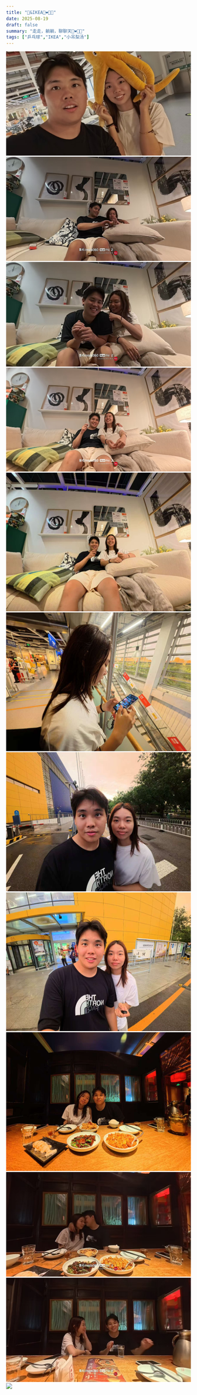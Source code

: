 ```yaml
---
title: "🏓&IKEA👩‍❤️‍💋‍👨"
date: 2025-08-19
draft: false
summary: "走走，躺躺，聊聊天👩‍❤️‍💋‍👨"
tags: ["乒乓球","IKEA","小吊梨汤"]
---
```


![](./1.jpg)
![](./2.jpg)
![](./3.jpg)
![](./4.jpg)
![](./5.jpg)
![](./6.jpg)
![](./7.jpg)
![](./8.jpg)
![](./9.jpg)
![](./10.jpg)
![](./11.jpg)
![](./12.jpg)





